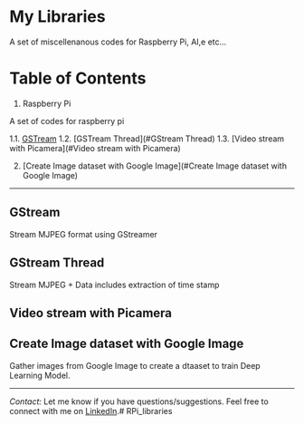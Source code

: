 # My Libraries

A set of miscellenanous codes for Raspberry Pi, AI,e etc...


# Table of Contents

1. Raspberry Pi

A set of codes for raspberry pi

1.1. [GSTream](#GStream) 
1.2. [GSTream Thread](#GStream Thread)
1.3. [Video stream with Picamera](#Video stream with Picamera)



2. [Create Image dataset with Google Image](#Create Image dataset with Google Image)

--------------


## GStream
Stream MJPEG format using GStreamer

## GStream Thread
Stream MJPEG + Data 
includes extraction of time stamp

## Video stream with Picamera


## Create Image dataset with Google Image
Gather images from Google Image to create a dtaaset to train Deep Learning Model.



---

*Contact:*
Let me know if you have questions/suggestions. Feel free to connect with me on [LinkedIn](https://www.linkedin.com/in/jmlbeaujour/).# RPi_libraries